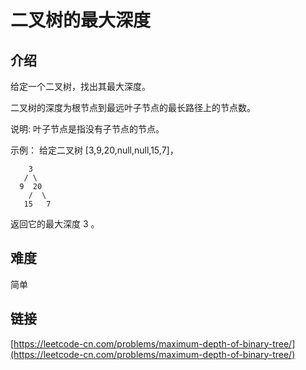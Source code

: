 # 二叉树的最大深度

## 介绍
给定一个二叉树，找出其最大深度。

二叉树的深度为根节点到最远叶子节点的最长路径上的节点数。

说明: 叶子节点是指没有子节点的节点。

示例：
给定二叉树 [3,9,20,null,null,15,7]，
```
    3
   / \
  9  20
    /  \
   15   7
```
返回它的最大深度 3 。


## 难度
简单

## 链接
[https://leetcode-cn.com/problems/maximum-depth-of-binary-tree/](https://leetcode-cn.com/problems/maximum-depth-of-binary-tree/)